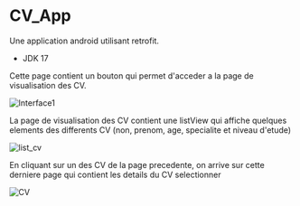 # CV_App

Une application android utilisant retrofit.

- JDK 17



Cette page contient un bouton qui permet d'acceder a la page de visualisation des CV.


![Interface1](https://user-images.githubusercontent.com/120084291/234546186-2c73374b-bfab-46e2-ab1f-599cec8a546d.png)




La page de visualisation des CV contient une listView  qui affiche quelques elements des differents CV (non, prenom, age, specialite et niveau d'etude)




![list_cv](https://user-images.githubusercontent.com/120084291/234546213-99715231-6375-403a-97b5-5ea9f4efe8ef.png)




En cliquant sur un des CV de la page precedente, on arrive sur cette derniere page qui contient les details du CV selectionner


![CV](https://user-images.githubusercontent.com/120084291/234546240-58cfcab3-d14e-4b89-b752-c851a7a6b7ab.png)

